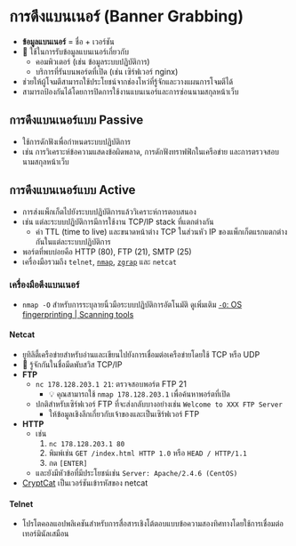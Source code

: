 
# การดึงแบนเนอร์ (Banner Grabbing)

- **ข้อมูลแบนเนอร์** = ชื่อ + เวอร์ชัน
- 📝 ใช้ในการรับข้อมูลแบนเนอร์เกี่ยวกับ
  - คอมพิวเตอร์ (เช่น ข้อมูลระบบปฏิบัติการ)
  - บริการที่รันบนพอร์ตที่เปิด (เช่น เซิร์ฟเวอร์ nginx)
- ช่วยให้ผู้โจมตีสามารถใช้ประโยชน์จากช่องโหว่ที่รู้จักและวางแผนการโจมตีได้
- สามารถป้องกันได้โดยการปิดการใช้งานแบนเนอร์และการซ่อนนามสกุลหน้าเว็บ

## การดึงแบนเนอร์แบบ Passive

- ใช้การดักฟังเพื่อกำหนดระบบปฏิบัติการ
- เช่น การวิเคราะห์ข้อความแสดงข้อผิดพลาด, การดักฟังทราฟฟิกในเครือข่าย และการตรวจสอบนามสกุลหน้าเว็บ

## การดึงแบนเนอร์แบบ Active

- การส่งแพ็กเก็ตไปยังระบบปฏิบัติการแล้ววิเคราะห์การตอบสนอง
- เช่น แต่ละระบบปฏิบัติการมีการใช้งาน TCP/IP stack ที่แตกต่างกัน
  - ค่า TTL (time to live) และขนาดหน้าต่าง TCP ในส่วนหัว IP ของแพ็กเก็ตแรกแตกต่างกันในแต่ละระบบปฏิบัติการ
- พอร์ตที่พบบ่อยคือ HTTP (80), FTP (21), SMTP (25)
- เครื่องมือรวมถึง `telnet`, [`nmap`](./scanning-tools.md#nmap), [`zgrap`](https://github.com/zmap/zgrab2) และ `netcat`

### เครื่องมือดึงแบนเนอร์

- `nmap -O` สำหรับการระบุลายนิ้วมือระบบปฏิบัติการอัตโนมัติ ดูเพิ่มเติม [`-O`: OS fingerprinting | Scanning tools](./scanning-tools.md#-o-os-fingerprinting)

#### Netcat

- ยูทิลิตี้เครือข่ายสำหรับอ่านและเขียนไปยังการเชื่อมต่อเครือข่ายโดยใช้ TCP หรือ UDP
- 🤗 รู้จักกันในชื่อมีดพับสวิส TCP/IP
- **FTP**
  - `nc 178.128.203.1 21`: ตรวจสอบพอร์ต FTP 21
    - 💡 คุณสามารถใช้ `nmap 178.128.203.1` เพื่อค้นหาพอร์ตที่เปิด
  - ปกติสำหรับเซิร์ฟเวอร์ FTP ที่จะส่งกลับบางอย่างเช่น `Welcome to XXX FTP Server`
    - ให้ข้อมูลเชิงลึกเกี่ยวกับเจ้าของและเป็นเซิร์ฟเวอร์ FTP
- **HTTP**
  - เช่น
    1. `nc 178.128.203.1 80`
    2. พิมพ์เช่น `GET /index.html HTTP 1.0` หรือ `HEAD / HTTP/1.1`
    3. กด `[ENTER]`
  - และยังมีหัวข้อที่มีประโยชน์เช่น `Server: Apache/2.4.6 (CentOS)`
- [CryptCat](http://cryptcat.sourceforge.net/) เป็นเวอร์ชันเข้ารหัสของ netcat

#### Telnet

- โปรโตคอลแอปพลิเคชันสำหรับการสื่อสารเชิงโต้ตอบแบบข้อความสองทิศทางโดยใช้การเชื่อมต่อเทอร์มินัลเสมือน
